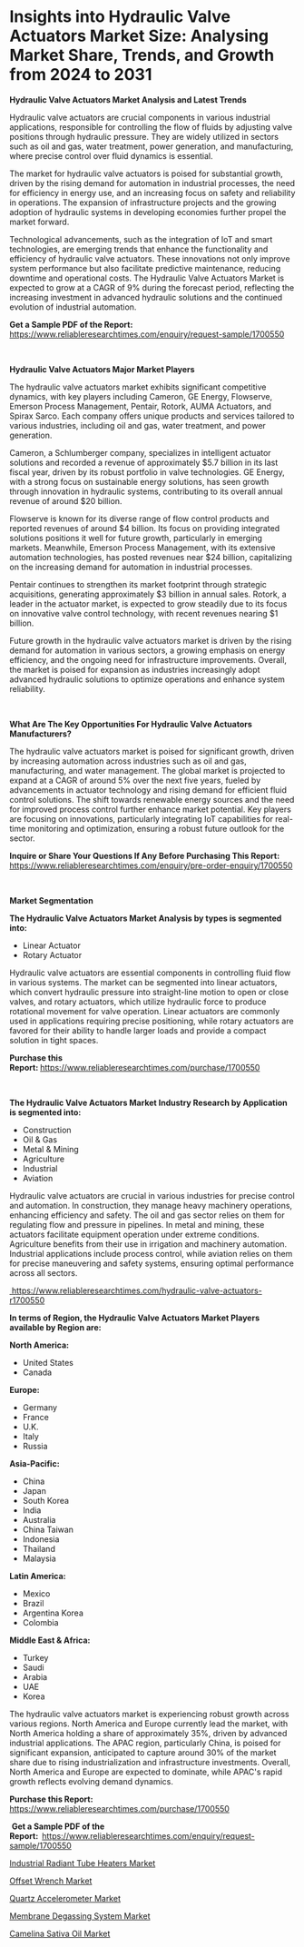 <p><h1>Insights into Hydraulic Valve Actuators Market Size: Analysing Market Share, Trends, and Growth from 2024 to 2031</h1></p><p><strong>Hydraulic Valve Actuators Market Analysis and Latest Trends</strong></p>
<p><p>Hydraulic valve actuators are crucial components in various industrial applications, responsible for controlling the flow of fluids by adjusting valve positions through hydraulic pressure. They are widely utilized in sectors such as oil and gas, water treatment, power generation, and manufacturing, where precise control over fluid dynamics is essential. </p><p>The market for hydraulic valve actuators is poised for substantial growth, driven by the rising demand for automation in industrial processes, the need for efficiency in energy use, and an increasing focus on safety and reliability in operations. The expansion of infrastructure projects and the growing adoption of hydraulic systems in developing economies further propel the market forward.</p><p>Technological advancements, such as the integration of IoT and smart technologies, are emerging trends that enhance the functionality and efficiency of hydraulic valve actuators. These innovations not only improve system performance but also facilitate predictive maintenance, reducing downtime and operational costs. The Hydraulic Valve Actuators Market is expected to grow at a CAGR of 9% during the forecast period, reflecting the increasing investment in advanced hydraulic solutions and the continued evolution of industrial automation.</p></p>
<p><strong>Get a Sample PDF of the Report:&nbsp;</strong> <a href="https://www.reliableresearchtimes.com/enquiry/request-sample/1700550?utm_campaign=1565&utm_medium=2&utm_source=Github&utm_content=ia&utm_term=21102024&utm_id=hydraulic-valve-actuators">https://www.reliableresearchtimes.com/enquiry/request-sample/1700550</a></p>
<p>&nbsp;</p>
<p><strong>Hydraulic Valve Actuators Major Market Players</strong></p>
<p><p>The hydraulic valve actuators market exhibits significant competitive dynamics, with key players including Cameron, GE Energy, Flowserve, Emerson Process Management, Pentair, Rotork, AUMA Actuators, and Spirax Sarco. Each company offers unique products and services tailored to various industries, including oil and gas, water treatment, and power generation.</p><p>Cameron, a Schlumberger company, specializes in intelligent actuator solutions and recorded a revenue of approximately $5.7 billion in its last fiscal year, driven by its robust portfolio in valve technologies. GE Energy, with a strong focus on sustainable energy solutions, has seen growth through innovation in hydraulic systems, contributing to its overall annual revenue of around $20 billion.</p><p>Flowserve is known for its diverse range of flow control products and reported revenues of around $4 billion. Its focus on providing integrated solutions positions it well for future growth, particularly in emerging markets. Meanwhile, Emerson Process Management, with its extensive automation technologies, has posted revenues near $24 billion, capitalizing on the increasing demand for automation in industrial processes.</p><p>Pentair continues to strengthen its market footprint through strategic acquisitions, generating approximately $3 billion in annual sales. Rotork, a leader in the actuator market, is expected to grow steadily due to its focus on innovative valve control technology, with recent revenues nearing $1 billion.</p><p>Future growth in the hydraulic valve actuators market is driven by the rising demand for automation in various sectors, a growing emphasis on energy efficiency, and the ongoing need for infrastructure improvements. Overall, the market is poised for expansion as industries increasingly adopt advanced hydraulic solutions to optimize operations and enhance system reliability.</p></p>
<p>&nbsp;</p>
<p><strong>What Are The Key Opportunities For Hydraulic Valve Actuators Manufacturers?</strong></p>
<p><p>The hydraulic valve actuators market is poised for significant growth, driven by increasing automation across industries such as oil and gas, manufacturing, and water management. The global market is projected to expand at a CAGR of around 5% over the next five years, fueled by advancements in actuator technology and rising demand for efficient fluid control solutions. The shift towards renewable energy sources and the need for improved process control further enhance market potential. Key players are focusing on innovations, particularly integrating IoT capabilities for real-time monitoring and optimization, ensuring a robust future outlook for the sector.</p></p>
<p><strong>Inquire or Share Your Questions If Any Before Purchasing This Report:</strong> <a href="https://www.reliableresearchtimes.com/enquiry/pre-order-enquiry/1700550?utm_campaign=1565&utm_medium=2&utm_source=Github&utm_content=ia&utm_term=21102024&utm_id=hydraulic-valve-actuators">https://www.reliableresearchtimes.com/enquiry/pre-order-enquiry/1700550</a></p>
<p>&nbsp;</p>
<p><strong>Market Segmentation</strong></p>
<p><strong>The Hydraulic Valve Actuators Market Analysis by types is segmented into:</strong></p>
<p><ul><li>Linear Actuator</li><li>Rotary Actuator</li></ul></p>
<p><p>Hydraulic valve actuators are essential components in controlling fluid flow in various systems. The market can be segmented into linear actuators, which convert hydraulic pressure into straight-line motion to open or close valves, and rotary actuators, which utilize hydraulic force to produce rotational movement for valve operation. Linear actuators are commonly used in applications requiring precise positioning, while rotary actuators are favored for their ability to handle larger loads and provide a compact solution in tight spaces.</p></p>
<p><strong>Purchase this Report:&nbsp;</strong><a href="https://www.reliableresearchtimes.com/purchase/1700550?utm_campaign=1565&utm_medium=2&utm_source=Github&utm_content=ia&utm_term=21102024&utm_id=hydraulic-valve-actuators">https://www.reliableresearchtimes.com/purchase/1700550</a></p>
<p>&nbsp;</p>
<p><strong>The Hydraulic Valve Actuators Market Industry Research by Application is segmented into:</strong></p>
<p><ul><li>Construction</li><li>Oil & Gas</li><li>Metal & Mining</li><li>Agriculture</li><li>Industrial</li><li>Aviation</li></ul></p>
<p><p>Hydraulic valve actuators are crucial in various industries for precise control and automation. In construction, they manage heavy machinery operations, enhancing efficiency and safety. The oil and gas sector relies on them for regulating flow and pressure in pipelines. In metal and mining, these actuators facilitate equipment operation under extreme conditions. Agriculture benefits from their use in irrigation and machinery automation. Industrial applications include process control, while aviation relies on them for precise maneuvering and safety systems, ensuring optimal performance across all sectors.</p></p>
<p><a href="https://www.reliableresearchtimes.com/hydraulic-valve-actuators-r1700550?utm_campaign=1565&utm_medium=2&utm_source=Github&utm_content=ia&utm_term=21102024&utm_id=hydraulic-valve-actuators">&nbsp;https://www.reliableresearchtimes.com/hydraulic-valve-actuators-r1700550</a></p>
<p><strong>In terms of Region, the Hydraulic Valve Actuators Market Players available by Region are:</strong></p>
<p>
    <p> <strong> North America: </strong>
        <ul>
            <li>United States</li>
            <li>Canada</li>
        </ul>
        </p> 
    <p> <strong> Europe: </strong>
        <ul>
            <li>Germany</li>
            <li>France</li>
            <li>U.K.</li>
            <li>Italy</li>
            <li>Russia</li>
        </ul>
        </p> 
    <p> <strong> Asia-Pacific: </strong>
        <ul>
            <li>China</li>
            <li>Japan</li>
            <li>South Korea</li>
            <li>India</li>
            <li>Australia</li>
            <li>China Taiwan</li>
            <li>Indonesia</li>
            <li>Thailand</li>
            <li>Malaysia</li>
        </ul>
        </p> 
    <p> <strong> Latin America: </strong>
        <ul>
            <li>Mexico</li>
            <li>Brazil</li>
            <li>Argentina Korea</li>
            <li>Colombia</li>
        </ul>
        </p> 
    <p> <strong> Middle East & Africa: </strong>
        <ul>
            <li>Turkey</li>
            <li>Saudi</li>
            <li>Arabia</li>
            <li>UAE</li>
            <li>Korea</li>
        </ul>
    </p>
    </p>
<p><p>The hydraulic valve actuators market is experiencing robust growth across various regions. North America and Europe currently lead the market, with North America holding a share of approximately 35%, driven by advanced industrial applications. The APAC region, particularly China, is poised for significant expansion, anticipated to capture around 30% of the market share due to rising industrialization and infrastructure investments. Overall, North America and Europe are expected to dominate, while APAC's rapid growth reflects evolving demand dynamics.</p></p>
<p><strong>Purchase this Report: </strong><a href="https://www.reliableresearchtimes.com/purchase/1700550?utm_campaign=1565&utm_medium=2&utm_source=Github&utm_content=ia&utm_term=21102024&utm_id=hydraulic-valve-actuators">https://www.reliableresearchtimes.com/purchase/1700550</a></p>
<p>&nbsp;<strong>Get a Sample PDF of the Report:&nbsp;&nbsp;</strong><a href="https://www.reliableresearchtimes.com/enquiry/request-sample/1700550?utm_campaign=1565&utm_medium=2&utm_source=Github&utm_content=ia&utm_term=21102024&utm_id=hydraulic-valve-actuators">https://www.reliableresearchtimes.com/enquiry/request-sample/1700550</a></p>
<p><strong></strong></p>
<p><p><a href="https://issuu.com/reportprime-2/docs/industrial-radiant-tube-heaters-mar_5d3af8cb8f98c0?utm_campaign=1565&utm_medium=2&utm_source=Github&utm_content=ia&utm_term=21102024&utm_id=hydraulic-valve-actuators">Industrial Radiant Tube Heaters Market</a></p><p><a href="https://www.linkedin.com/pulse/disruption-innovation-offset-wrench-industry-market-analysis-halme?utm_campaign=1565&utm_medium=2&utm_source=Github&utm_content=ia&utm_term=21102024&utm_id=hydraulic-valve-actuators">Offset Wrench Market</a></p><p><a href="https://www.linkedin.com/pulse/quartz-accelerometer-market-size-growth-trends-statistics-wdtce?utm_campaign=1565&utm_medium=2&utm_source=Github&utm_content=ia&utm_term=21102024&utm_id=hydraulic-valve-actuators">Quartz Accelerometer Market</a></p><p><a href="https://www.linkedin.com/pulse/membrane-degassing-system-market-maturity-analysis-regional-s5lve?utm_campaign=1565&utm_medium=2&utm_source=Github&utm_content=ia&utm_term=21102024&utm_id=hydraulic-valve-actuators">Membrane Degassing System Market</a></p><p><a href="https://github.com/mauripalmi/Market-Research-Report-List-5/blob/main/camelina-sativa-oil-market.md?utm_campaign=1565&utm_medium=2&utm_source=Github&utm_content=ia&utm_term=21102024&utm_id=hydraulic-valve-actuators">Camelina Sativa Oil Market</a></p></p>